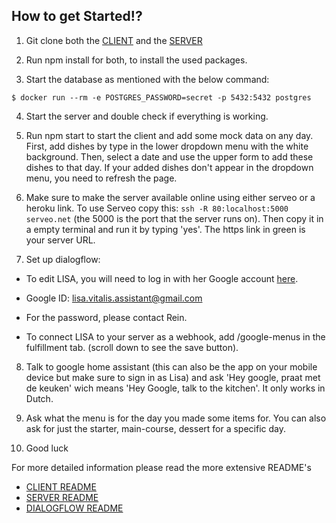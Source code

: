 ## How to get Started!?

1) Git clone both the [CLIENT](https://github.com/Official-Codaisseur-Graduate/lisa-client) and the [SERVER](https://github.com/Official-Codaisseur-Graduate/lisa-server)

2) Run npm install for both, to install the used packages.

3) Start the database as mentioned with the below command:

`$ docker run --rm -e POSTGRES_PASSWORD=secret -p 5432:5432 postgres`

4) Start the server and double check if everything is working.

5) Run npm start to start the client and add some mock data on any day. First, add dishes by type in the lower dropdown menu with the white background. Then, select a date and use the upper form to add these dishes to that day. If your added dishes don't appear in the dropdown menu, you need to refresh the page.

6) Make sure to make the server available online using either serveo or a heroku link. 
To use Serveo copy this: `ssh -R 80:localhost:5000 serveo.net` (the 5000 is the port that the server runs on). Then copy it in a empty terminal and run it by typing 'yes'. The https link in green is your server URL.

7) Set up dialogflow: 
* To edit LISA, you will need to log in with her Google account [here](https://dialogflow.cloud.google.com/#/agent/e4ee0583-d68d-4127-a8bd-49f3522ded28/intents).

* Google ID: lisa.vitalis.assistant@gmail.com
* For the password, please contact Rein.

* To connect LISA to your server as a webhook, add <!your server URL!>/google-menus in the fulfillment tab.
(scroll down to see the save button).

8) Talk to google home assistant (this can also be the app on your mobile device but make sure to sign in as Lisa) and ask 'Hey google, praat met de keuken' wich means 'Hey Google, talk to the kitchen'. It only works in Dutch.

9) Ask what the menu is for the day you made some items for. You can also ask for just the starter, main-course, dessert for a specific day.

10) Good luck

For more detailed information please read the more extensive README's
- [CLIENT README](https://github.com/Official-Codaisseur-Graduate/lisa-client/blob/master/README.md)
- [SERVER README](https://github.com/Official-Codaisseur-Graduate/lisa-server/blob/master/readme.md)
- [DIALOGFLOW README](https://github.com/Official-Codaisseur-Graduate/lisa-server/blob/master/dialogflow-README/README.md)
